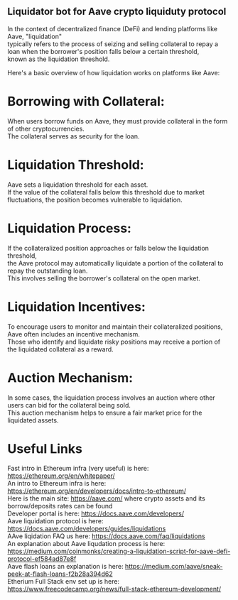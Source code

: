 ## Liquidator bot for Aave crypto liquiduty protocol
In the context of decentralized finance (DeFi) and lending platforms like Aave, "liquidation" <br>
typically refers to the process of seizing and selling collateral to repay a loan when the borrower's position falls below a certain threshold,<br>
known as the liquidation threshold. </br>

Here's a basic overview of how liquidation works on platforms like Aave:</br>

# Borrowing with Collateral: 
When users borrow funds on Aave, they must provide collateral in the form of other cryptocurrencies.</br>
The collateral serves as security for the loan.

# Liquidation Threshold:
Aave sets a liquidation threshold for each asset. </br>
If the value of the collateral falls below this threshold due to market fluctuations, the position becomes vulnerable to liquidation.</br>

# Liquidation Process: 
If the collateralized position approaches or falls below the liquidation threshold,</br>
the Aave protocol may automatically liquidate a portion of the collateral to repay the outstanding loan. </br>
This involves selling the borrower's collateral on the open market.</br>

# Liquidation Incentives: 
To encourage users to monitor and maintain their collateralized positions, </br>
Aave often includes an incentive mechanism. </br>
Those who identify and liquidate risky positions may receive a portion of the liquidated collateral as a reward. </br>

# Auction Mechanism: 
In some cases, the liquidation process involves an auction where other users can bid for the collateral being sold. </br>
This auction mechanism helps to ensure a fair market price for the liquidated assets. </br>

# Useful Links </br>
Fast intro in Ethereum infra (very useful) is here: https://ethereum.org/en/whitepaper/<br />
An intro to Ethereum infra is here: https://ethereum.org/en/developers/docs/intro-to-ethereum/<br />
Here is the main site: https://aave.com/ where crypto assets and its borrow/deposits rates can be found<br />
Developer portal is here: https://docs.aave.com/developers/<br />
Aave liquidation protocol is here: https://docs.aave.com/developers/guides/liquidations<br />
AAve liqidation FAQ us here: https://docs.aave.com/faq/liquidations<br />
An explanation about Aave liqudation process is here: https://medium.com/coinmonks/creating-a-liquidation-script-for-aave-defi-protocol-ef584ad87e8f<br />
Aave flash loans an explanation is here: https://medium.com/aave/sneak-peek-at-flash-loans-f2b28a394d62<br />
Etherium Full Stack env set up is here: https://www.freecodecamp.org/news/full-stack-ethereum-development/<br />

